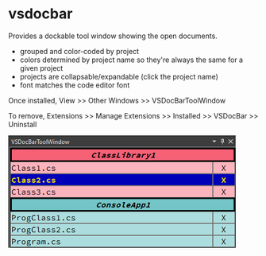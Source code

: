 # vsdocbar

Provides a dockable tool window showing the open documents.

- grouped and color-coded by project
- colors determined by project name so they're always the same for a given project
- projects are collapsable/expandable (click the project name)
- font matches the code editor font

Once installed, View >> Other Windows >> VSDocBarToolWindow

To remove, Extensions >> Manage Extensions >> Installed >> VSDocBar >> Uninstall

![alt text](https://github.com/davecalkins/vsdocbar/blob/main/docs/preview.png?raw=true)
